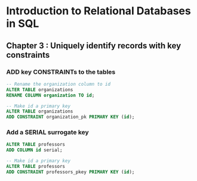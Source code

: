 # Introduction to Relational Databases in SQL

## Chapter 3 : Uniquely identify records with key constraints

### ADD key CONSTRAINTs to the tables
```sql
-- Rename the organization column to id
ALTER TABLE organizations
RENAME COLUMN organization TO id;

-- Make id a primary key
ALTER TABLE organizations
ADD CONSTRAINT organization_pk PRIMARY KEY (id);
```

### Add a SERIAL surrogate key
```sql
ALTER TABLE professors 
ADD COLUMN id serial;

-- Make id a primary key
ALTER TABLE professors 
ADD CONSTRAINT professors_pkey PRIMARY KEY (id);
```
